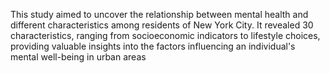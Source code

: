 This study aimed to uncover the relationship between mental health and different characteristics among residents of New York City. It revealed 30 characteristics, ranging from socioeconomic indicators to lifestyle choices, providing valuable insights into the factors influencing an 
individual's mental well-being in urban areas
